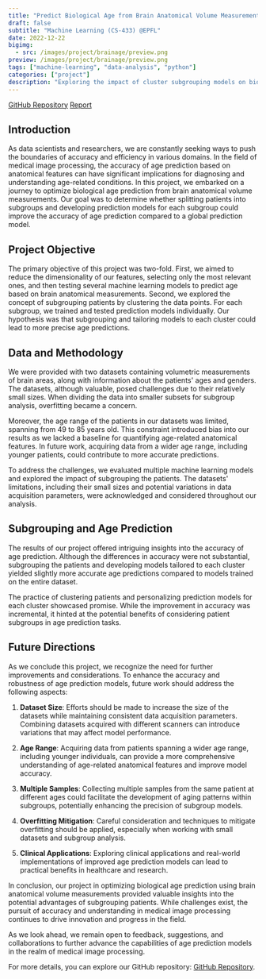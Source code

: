 ```yaml
---
title: "Predict Biological Age from Brain Anatomical Volume Measurements using Subgrouping Models"
draft: false
subtitle: "Machine Learning (CS-433) @EPFL"
date: 2022-12-22
bigimg:
  - src: /images/project/brainage/preview.png
preview: /images/project/brainage/preview.png
tags: ["machine-learning", "data-analysis", "python"]
categories: ["project"]
description: "Exploring the impact of cluster subgrouping models on biological age prediction using brain anatomical volume measurements."
---
```


[GitHub Repository](https://github.com/CS-433/project2_brainAge)
[Report](/docs/project/brainage/Report_Project2_BrainAge.pdf)

## Introduction

As data scientists and researchers, we are constantly seeking ways to push the boundaries of accuracy and efficiency in various domains. In the field of medical image processing, the accuracy of age prediction based on anatomical features can have significant implications for diagnosing and understanding age-related conditions. In this project, we embarked on a journey to optimize biological age prediction from brain anatomical volume measurements. Our goal was to determine whether splitting patients into subgroups and developing prediction models for each subgroup could improve the accuracy of age prediction compared to a global prediction model.

## Project Objective

The primary objective of this project was two-fold. First, we aimed to reduce the dimensionality of our features, selecting only the most relevant ones, and then testing several machine learning models to predict age based on brain anatomical measurements. Second, we explored the concept of subgrouping patients by clustering the data points. For each subgroup, we trained and tested prediction models individually. Our hypothesis was that subgrouping and tailoring models to each cluster could lead to more precise age predictions.

## Data and Methodology

We were provided with two datasets containing volumetric measurements of brain areas, along with information about the patients' ages and genders. The datasets, although valuable, posed challenges due to their relatively small sizes. When dividing the data into smaller subsets for subgroup analysis, overfitting became a concern.

Moreover, the age range of the patients in our datasets was limited, spanning from 49 to 85 years old. This constraint introduced bias into our results as we lacked a baseline for quantifying age-related anatomical features. In future work, acquiring data from a wider age range, including younger patients, could contribute to more accurate predictions.

To address the challenges, we evaluated multiple machine learning models and explored the impact of subgrouping the patients. The datasets' limitations, including their small sizes and potential variations in data acquisition parameters, were acknowledged and considered throughout our analysis.

## Subgrouping and Age Prediction

The results of our project offered intriguing insights into the accuracy of age prediction. Although the differences in accuracy were not substantial, subgrouping the patients and developing models tailored to each cluster yielded slightly more accurate age predictions compared to models trained on the entire dataset.

The practice of clustering patients and personalizing prediction models for each cluster showcased promise. While the improvement in accuracy was incremental, it hinted at the potential benefits of considering patient subgroups in age prediction tasks.

## Future Directions

As we conclude this project, we recognize the need for further improvements and considerations. To enhance the accuracy and robustness of age prediction models, future work should address the following aspects:

1. **Dataset Size**: Efforts should be made to increase the size of the datasets while maintaining consistent data acquisition parameters. Combining datasets acquired with different scanners can introduce variations that may affect model performance.

2. **Age Range**: Acquiring data from patients spanning a wider age range, including younger individuals, can provide a more comprehensive understanding of age-related anatomical features and improve model accuracy.

3. **Multiple Samples**: Collecting multiple samples from the same patient at different ages could facilitate the development of aging patterns within subgroups, potentially enhancing the precision of subgroup models.

4. **Overfitting Mitigation**: Careful consideration and techniques to mitigate overfitting should be applied, especially when working with small datasets and subgroup analysis.

5. **Clinical Applications**: Exploring clinical applications and real-world implementations of improved age prediction models can lead to practical benefits in healthcare and research.

In conclusion, our project in optimizing biological age prediction using brain anatomical volume measurements provided valuable insights into the potential advantages of subgrouping patients. While challenges exist, the pursuit of accuracy and understanding in medical image processing continues to drive innovation and progress in the field.

As we look ahead, we remain open to feedback, suggestions, and collaborations to further advance the capabilities of age prediction models in the realm of medical image processing.

For more details, you can explore our GitHub repository: [GitHub Repository](https://github.com/CS-433/project2_brainAge).